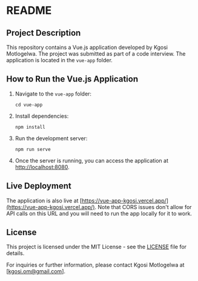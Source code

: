 # README

## Project Description

This repository contains a Vue.js application developed by Kgosi Motlogelwa. The project was submitted as part of a code interview. The application is located in the `vue-app` folder.

## How to Run the Vue.js Application

1. Navigate to the `vue-app` folder:

    ```
    cd vue-app
    ```

2. Install dependencies:

    ```
    npm install
    ```

3. Run the development server:

    ```
    npm run serve
    ```

4. Once the server is running, you can access the application at [http://localhost:8080](http://localhost:8080).

## Live Deployment

The application is also live at [https://vue-app-kgosi.vercel.app/](https://vue-app-kgosi.vercel.app/). Note that CORS issues don't allow for API calls on this URL and you will need to run the app locally for it to work.


## License

This project is licensed under the MIT License - see the [LICENSE](LICENSE) file for details.


For inquiries or further information, please contact Kgosi Motlogelwa at [kgosi.om@gmail.com].
